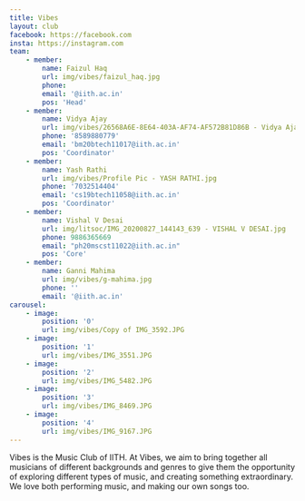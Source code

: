 ```yaml
---
title: Vibes
layout: club
facebook: https://facebook.com
insta: https://instagram.com
team:
    - member:
        name: Faizul Haq
        url: img/vibes/faizul_haq.jpg
        phone: 
        email: '@iith.ac.in'
        pos: 'Head'
    - member:
        name: Vidya Ajay
        url: img/vibes/26568A6E-8E64-403A-AF74-AF572B81D86B - Vidya Ajay.jpeg
        phone: '8589880779'
        email: 'bm20btech11017@iith.ac.in'
        pos: 'Coordinator'
    - member:
        name: Yash Rathi
        url: img/vibes/Profile Pic - YASH RATHI.jpg
        phone: '7032514404'
        email: 'cs19btech11058@iith.ac.in'
        pos: 'Coordinator'
    - member:
        name: Vishal V Desai
        url: img/litsoc/IMG_20200827_144143_639 - VISHAL V DESAI.jpg
        phone: 9886365669
        email: "ph20mscst11022@iith.ac.in"
        pos: 'Core'
    - member:
        name: Ganni Mahima
        url: img/vibes/g-mahima.jpg
        phone: ''
        email: '@iith.ac.in'
carousel:
    - image:
        position: '0'
        url: img/vibes/Copy of IMG_3592.JPG
    - image: 
        position: '1'
        url: img/vibes/IMG_3551.JPG
    - image:
        position: '2'
        url: img/vibes/IMG_5482.JPG
    - image: 
        position: '3'
        url: img/vibes/IMG_8469.JPG 
    - image:
        position: '4'
        url: img/vibes/IMG_9167.JPG 
---
```


Vibes is the Music Club of IITH. At Vibes, we aim to bring together all musicians of different backgrounds 
                    and genres to give them the opportunity of exploring different types of music, and creating something extraordinary. 
                    We love both performing music, and making our own songs too. 
